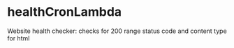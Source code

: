# healthCronLambda
Website health checker: checks for 200 range status code and content type for html


